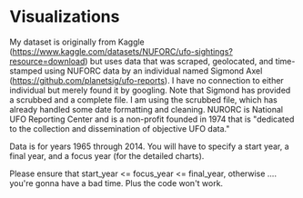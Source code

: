 # Visualizations

My dataset is originally from Kaggle (https://www.kaggle.com/datasets/NUFORC/ufo-sightings?resource=download) but uses data that was scraped, geolocated, and time-stamped using NUFORC data by an individual named Sigmond Axel (https://github.com/planetsig/ufo-reports). 
I have no connection to either individual but merely found it by googling. Note that Sigmond has provided a scrubbed and a complete file. I am using the scrubbed file, which has already handled some date formatting and cleaning. 
NURORC is National UFO Reporting Center and is a non-profit founded in 1974 that is "dedicated to the collection and dissemination of objective UFO data." 

Data is for years 1965 through 2014. You will have to specify a start year, a final year, and a focus year (for the detailed charts).

Please ensure that start_year <= focus_year <= final_year, otherwise .... you're gonna have a bad time. Plus the code won't work.
